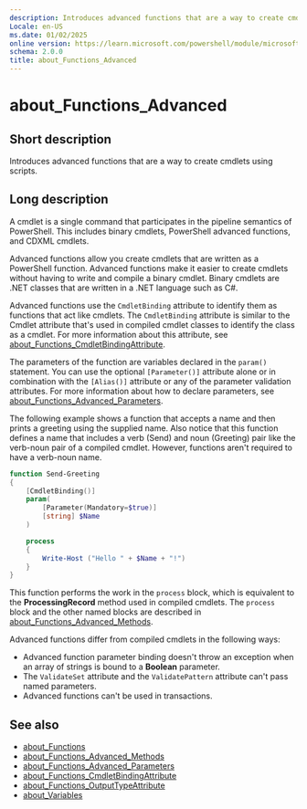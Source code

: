 ```yaml
---
description: Introduces advanced functions that are a way to create cmdlets using scripts.
Locale: en-US
ms.date: 01/02/2025
online version: https://learn.microsoft.com/powershell/module/microsoft.powershell.core/about/about_functions_advanced?view=powershell-7.4&WT.mc_id=ps-gethelp
schema: 2.0.0
title: about_Functions_Advanced
---
```

# about_Functions_Advanced

## Short description
Introduces advanced functions that are a way to create cmdlets using scripts.

## Long description

A cmdlet is a single command that participates in the pipeline semantics of
PowerShell. This includes binary cmdlets, PowerShell advanced functions, and
CDXML cmdlets.

Advanced functions allow you create cmdlets that are written as a PowerShell
function. Advanced functions make it easier to create cmdlets without having to
write and compile a binary cmdlet. Binary cmdlets are .NET classes that are
written in a .NET language such as C#.

Advanced functions use the `CmdletBinding` attribute to identify them as
functions that act like cmdlets. The `CmdletBinding` attribute is similar to
the Cmdlet attribute that's used in compiled cmdlet classes to identify the
class as a cmdlet. For more information about this attribute, see
[about_Functions_CmdletBindingAttribute][03].

The parameters of the function are variables declared in the `param()`
statement. You can use the optional `[Parameter()]` attribute alone or in
combination with the `[Alias()]` attribute or any of the parameter validation
attributes. For more information about how to declare parameters, see
[about_Functions_Advanced_Parameters][02].

The following example shows a function that accepts a name and then prints a
greeting using the supplied name. Also notice that this function defines a name
that includes a verb (Send) and noun (Greeting) pair like the verb-noun pair of
a compiled cmdlet. However, functions aren't required to have a verb-noun name.

```powershell
function Send-Greeting
{
    [CmdletBinding()]
    param(
        [Parameter(Mandatory=$true)]
        [string] $Name
    )

    process
    {
        Write-Host ("Hello " + $Name + "!")
    }
}
```

This function performs the work in the `process` block, which is equivalent to
the **ProcessingRecord** method used in compiled cmdlets. The `process` block
and the other named blocks are described in
[about_Functions_Advanced_Methods][01].

Advanced functions differ from compiled cmdlets in the following ways:

- Advanced function parameter binding doesn't throw an exception when an array
  of strings is bound to a **Boolean** parameter.
- The `ValidateSet` attribute and the `ValidatePattern` attribute can't pass
  named parameters.
- Advanced functions can't be used in transactions.

## See also

- [about_Functions][05]
- [about_Functions_Advanced_Methods][01]
- [about_Functions_Advanced_Parameters][02]
- [about_Functions_CmdletBindingAttribute][03]
- [about_Functions_OutputTypeAttribute][04]
- [about_Variables][06]

<!-- link references -->
[01]: about_Functions_Advanced_Methods.md
[02]: about_Functions_Advanced_Parameters.md
[03]: about_Functions_CmdletBindingAttribute.md
[04]: about_Functions_OutputTypeAttribute.md
[05]: about_Functions.md
[06]: about_Variables.md
